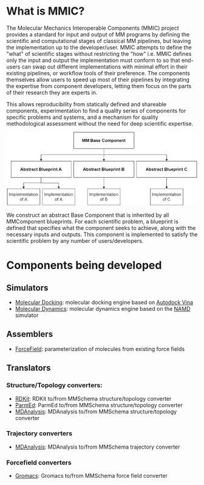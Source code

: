 # What is MMIC?
The Molecular Mechanics Interoperable Components (MMIC) project provides a standard for input and output of MM programs by defining the scientific and computational stages of classical MM pipelines, but leaving the implementation up to the developer/user. MMIC attempts to define the "what" of scientific stages without restricting the "how" i.e. MMIC defines only the input and output the implementation must conform to so that end-users can swap out different implementations with minimal effort in their existing pipelines, or workflow tools of their preference. The components themselves allow users to speed up most of their pipelines by integrating the expertise from component developers, letting them focus on the parts of their research they are experts in.

This allows reproducibility from statically defined and shareable components, experimentation to find a quality series of components for specific problems and systems, and a mechanism for quality methodological assessment without the need for deep scientific expertise.

<p align="center">
    <img src="mmic/data/imgs/mm_component_hierarchy.png" width="500">
</p>

We construct an abstract Base Component that is inherited by all MMComponent blueprints. For each scientific problem, a blueprint is defined that specifies what the component seeks to achieve, along with the necessary inputs and outputs. This component is implemented to satisfy the scientific problem by any number of users/developers.

# Components being developed

## Simulators
- [Molecular Docking](https://github.com/MolSSI/mmic_docking): molecular docking engine based on [Autodock Vina](http://vina.scripps.edu)
- [Molecular Dynamics](https://github.com/MolSSI/mmic_namd): molecular dynamics engine based on the [NAMD](https://www.ks.uiuc.edu/Research/namd) simulator

## Assemblers
- [ForceField](https://github.com/MolSSI/mmic_param): parameterization of molecules from existing force fields

## Translators
### Structure/Topology converters:
- [RDKit](https://github.com/MolSSI/MMElemental/blob/master/mmelemental/components/trans/rdkit_component.py): RDKit to/from MMSchema structure/topology converter
- [ParmEd](https://github.com/MolSSI/MMElemental/blob/master/mmelemental/components/trans/parmed_component.py): ParmEd to/from MMSchema structure/topology converter
- [MDAnalysis](https://github.com/MolSSI/MMElemental/blob/master/mmelemental/components/trans/mda_component.py): MDAnalysis to/from MMSchema structure/topology converter
### Trajectory converters
- [MDAnalysis](https://github.com/MolSSI/MMElemental/blob/master/mmelemental/components/trans/mda_component.py): MDAnalysis to/from MMSchema trajectory converter
### Forcefield converters
- [Gromacs](https://github.com/MolSSI/MMElemental/blob/master/mmelemental/components/trans/gro_component.py): Gromacs to/from MMSchema force field converter
